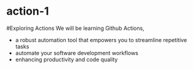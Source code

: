 # action-1

#Exploring Actions
We will be learning Github Actions,
- a robust automation tool that empowers you to streamline repetitive tasks
- automate your software development workflows
- enhancing productivity and code quality

